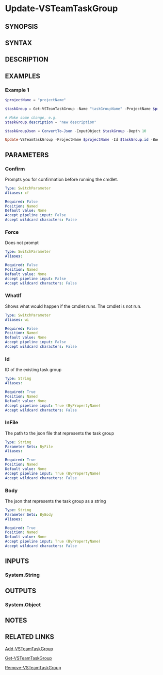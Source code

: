 <!-- #include "./common/header.md" -->

# Update-VSTeamTaskGroup

## SYNOPSIS

<!-- #include "./synopsis/Update-VSTeamTaskGroup.md" -->

## SYNTAX

## DESCRIPTION

<!-- #include "./synopsis/Update-VSTeamTaskGroup.md" -->

## EXAMPLES

### Example 1

```powershell
$projectName = "projectName"

$taskGroup = Get-VSTeamTaskGroup -Name "taskGroupName" -ProjectName $projectName

# Make some change, e.g.
$taskGroup.description = "new description"

$taskGroupJson = ConvertTo-Json -InputObject $taskGroup -Depth 10

Update-VSTeamTaskGroup -ProjectName $projectName -Id $taskGroup.id -Body $taskGroupJson
```

## PARAMETERS

### Confirm

Prompts you for confirmation before running the cmdlet.

```yaml
Type: SwitchParameter
Aliases: cf

Required: False
Position: Named
Default value: None
Accept pipeline input: False
Accept wildcard characters: False
```

### Force

Does not prompt

```yaml
Type: SwitchParameter
Aliases:

Required: False
Position: Named
Default value: None
Accept pipeline input: False
Accept wildcard characters: False
```

### WhatIf

Shows what would happen if the cmdlet runs.
The cmdlet is not run.

```yaml
Type: SwitchParameter
Aliases: wi

Required: False
Position: Named
Default value: None
Accept pipeline input: False
Accept wildcard characters: False
```

### Id

ID of the existing task group

```yaml
Type: String
Aliases:

Required: True
Position: Named
Default value: None
Accept pipeline input: True (ByPropertyName)
Accept wildcard characters: False
```

### InFile

The path to the json file that represents the task group

```yaml
Type: String
Parameter Sets: ByFile
Aliases:

Required: True
Position: Named
Default value: None
Accept pipeline input: True (ByPropertyName)
Accept wildcard characters: False
```

### Body

The json that represents the task group as a string

```yaml
Type: String
Parameter Sets: ByBody
Aliases:

Required: True
Position: Named
Default value: None
Accept pipeline input: True (ByPropertyName)
Accept wildcard characters: False
```

<!-- #include "./params/projectName.md" -->

## INPUTS

### System.String

## OUTPUTS

### System.Object

## NOTES

<!-- #include "./common/prerequisites.md" -->

## RELATED LINKS

<!-- #include "./common/related.md" -->

[Add-VSTeamTaskGroup](Add-VSTeamTaskGroup.md)

[Get-VSTeamTaskGroup](Get-VSTeamTaskGroup.md)

[Remove-VSTeamTaskGroup](Remove-VSTeamTaskGroup.md)
